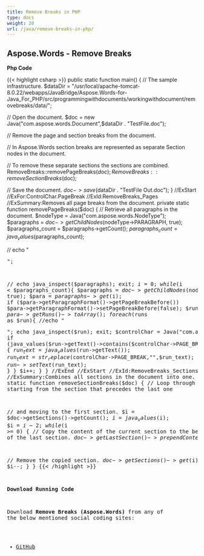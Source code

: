 ```yaml
---
title: Remove Breaks in PHP
type: docs
weight: 20
url: /java/remove-breaks-in-php/
---
```


## Aspose.Words - Remove Breaks

**Php Code**

{{< highlight csharp >}}
public static function main() {
// The sample infrastructure.
$dataDir = "/usr/local/apache-tomcat-8.0.22/webapps/JavaBridge/Aspose.Words-for-Java_For_PHP/src/programmingwithdocuments/workingwithdocument/removebreaks/data/";

// Open the document.
$doc = new Java("com.aspose.words.Document",$dataDir . "TestFile.doc");

// Remove the page and section breaks from the document.

// In Aspose.Words section breaks are represented as separate Section nodes in the document.

// To remove these separate sections the sections are combined.
RemoveBreaks::removePageBreaks($doc);
RemoveBreaks::removeSectionBreaks($doc);

// Save the document.
$doc->save($dataDir . "TestFile Out.doc");
}
//ExStart
//ExFor:ControlChar.PageBreak
//ExId:RemoveBreaks_Pages
//ExSummary:Removes all page breaks from the document.
private static function removePageBreaks($doc) {
// Retrieve all paragraphs in the document.
$nodeType = Java("com.aspose.words.NodeType");
$paragraphs = $doc->getChildNodes($nodeType->PARAGRAPH, true);
$paragraphs_count = $paragraphs->getCount();
$paragraphs_count = java_values($paragraphs_count);

// echo "<pre>";

// echo java_inspect($paragraphs); exit;
$i = 0;
while($i < $paragraphs_count){
$paragraphs = $doc->getChildNodes($nodeType->PARAGRAPH, true);
$para = $paragraphs->get($i);
if ($para->getParagraphFormat()->getPageBreakBefore())
$para->getParagraphFormat()->setPageBreakBefore(false);
$runs = $para->getRuns()->toArray();
foreach($runs as $run){
//echo "<pre>"; echo java_inspect($run); exit;
$controlChar = Java("com.aspose.words.ControlChar");
if (java_values($run->getText()->contains($controlChar->PAGE_BREAK))) {
$run_text = java_values($run->getText());
$run_text = str_replace($controlChar->PAGE_BREAK,"",$run_text);
$run->setText($run_text);
}
}
$i++;
}
}
//ExEnd
//ExStart
//ExId:RemoveBreaks_Sections
//ExSummary:Combines all sections in the document into one.
private static function removeSectionBreaks($doc) {
// Loop through all sections starting from the section that precedes the last one

// and moving to the first section.
$i = $doc->getSections()->getCount();
$i = java_values($i);
$i = $i - 2;
while ($i >= 0)
{
// Copy the content of the current section to the beginning of the last section.
$doc->getLastSection()->prependContent($doc->getSections()->get($i));

// Remove the copied section.
$doc->getSections()->get($i)->remove();
$i--;
}
}
{{< /highlight >}}

**Download Running Code**

Download **Remove Breaks (Aspose.Words)** from any of the below mentioned social coding sites:

- [GitHub](https://github.com/aspose-words/Aspose.Words-for-Java/blob/master/Plugins/Aspose_Words_Java_for_PHP/src/programmingwithdocuments/workingwithdocument/removebreaks/php/RemoveBreaks.php)
